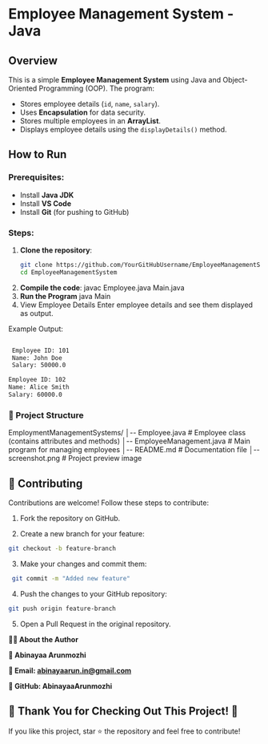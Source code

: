 # Employee Management System - Java

## Overview
This is a simple **Employee Management System** using Java and Object-Oriented Programming (OOP). The program:
- Stores employee details (`id`, `name`, `salary`).
- Uses **Encapsulation** for data security.
- Stores multiple employees in an **ArrayList**.
- Displays employee details using the `displayDetails()` method.

## How to Run
### Prerequisites:
- Install **Java JDK**
- Install **VS Code**
- Install **Git** (for pushing to GitHub)

### Steps:
1. **Clone the repository**:
   ```sh
   git clone https://github.com/YourGitHubUsername/EmployeeManagementSystem.git
   cd EmployeeManagementSystem
2. **Compile the code**:
   javac Employee.java Main.java
3. **Run the Program**
   java Main
4. View Employee Details
Enter employee details and see them displayed as output.
 
 Example Output:
```sh

 Employee ID: 101  
 Name: John Doe  
 Salary: 50000.0  

Employee ID: 102  
Name: Alice Smith  
Salary: 60000.0  
```

### 📂 Project Structure

EmploymentManagementSystems/
│-- Employee.java        # Employee class (contains attributes and methods)
│-- EmployeeManagement.java  # Main program for managing employees
│-- README.md           # Documentation file
│-- screenshot.png      # Project preview image
 
 
## 🤝 Contributing
Contributions are welcome! Follow these steps to contribute:

1. Fork the repository on GitHub.

2. Create a new branch for your feature:
```sh
git checkout -b feature-branch
```
3. Make your changes and commit them:
```sh
 git commit -m "Added new feature"
 ```
4. Push the changes to your GitHub repository:
```sh
git push origin feature-branch
``` 
5. Open a Pull Request in the original repository.

**🧑‍💻 About the Author**

**👤 Abinayaa Arunmozhi**

**📧 Email: abinayaarun.in@gmail.com**

**🔗 GitHub: AbinayaaArunmozhi**

## 🎉 Thank You for Checking Out This Project! 🚀
 If you like this project, star ⭐ the repository and feel free to contribute!
